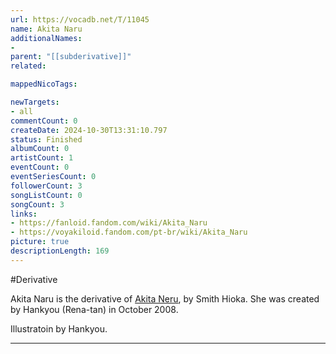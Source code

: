 ```yaml
---
url: https://vocadb.net/T/11045
name: Akita Naru
additionalNames: 
- 
parent: "[[subderivative]]"
related:

mappedNicoTags:

newTargets:
- all
commentCount: 0
createDate: 2024-10-30T13:31:10.797
status: Finished
albumCount: 0
artistCount: 1
eventCount: 0
eventSeriesCount: 0
followerCount: 3
songListCount: 0
songCount: 3
links: 
- https://fanloid.fandom.com/wiki/Akita_Naru
- https://voyakiloid.fandom.com/pt-br/wiki/Akita_Naru
picture: true
descriptionLength: 169
---
```


#Derivative

Akita Naru is the derivative of [Akita Neru](https://vocadb.net/T/7204), by Smith Hioka. She was created by Hankyou (Rena-tan) in October 2008.

Illustratoin by Hankyou.

---

